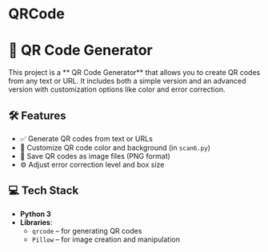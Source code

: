 # QRCode
# 📱 QR Code Generator 

This project is a ** QR Code Generator** that allows you to create QR codes from any text or URL. It includes both a simple version and an advanced version with customization options like color and error correction.

## 🛠 Features

- ✅ Generate QR codes from text or URLs
- 🎨 Customize QR code color and background (in `scan6.py`)
- 💾 Save QR codes as image files (PNG format)
- ⚙️ Adjust error correction level and box size

## 💻 Tech Stack

- **Python 3**
- **Libraries**:
  - `qrcode` – for generating QR codes
  - `Pillow` – for image creation and manipulation


